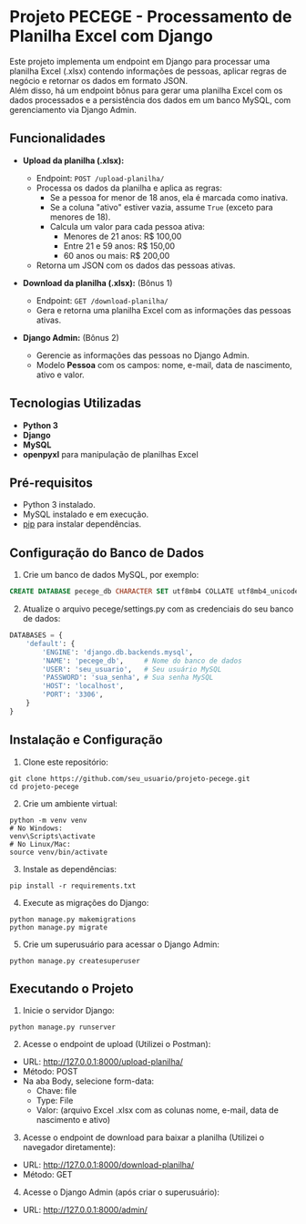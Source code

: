 # Projeto PECEGE - Processamento de Planilha Excel com Django

Este projeto implementa um endpoint em Django para processar uma planilha Excel (.xlsx) contendo informações de pessoas, aplicar regras de negócio e retornar os dados em formato JSON.  
Além disso, há um endpoint bônus para gerar uma planilha Excel com os dados processados e a persistência dos dados em um banco MySQL, com gerenciamento via Django Admin.

## Funcionalidades

- **Upload da planilha (.xlsx):**  
  - Endpoint: `POST /upload-planilha/`
  - Processa os dados da planilha e aplica as regras:
    - Se a pessoa for menor de 18 anos, ela é marcada como inativa.
    - Se a coluna "ativo" estiver vazia, assume `True` (exceto para menores de 18).
    - Calcula um valor para cada pessoa ativa:
      - Menores de 21 anos: R$ 100,00
      - Entre 21 e 59 anos: R$ 150,00
      - 60 anos ou mais: R$ 200,00
  - Retorna um JSON com os dados das pessoas ativas.

- **Download da planilha (.xlsx):** (Bônus 1)
  - Endpoint: `GET /download-planilha/`
  - Gera e retorna uma planilha Excel com as informações das pessoas ativas.

- **Django Admin:** (Bônus 2)
  - Gerencie as informações das pessoas no Django Admin.
  - Modelo **Pessoa** com os campos: nome, e-mail, data de nascimento, ativo e valor.

## Tecnologias Utilizadas

- **Python 3**
- **Django**
- **MySQL**
- **openpyxl** para manipulação de planilhas Excel

## Pré-requisitos

- Python 3 instalado.
- MySQL instalado e em execução.
- [pip](https://pip.pypa.io/en/stable/) para instalar dependências.

## Configuração do Banco de Dados

1. Crie um banco de dados MySQL, por exemplo:

```sql
CREATE DATABASE pecege_db CHARACTER SET utf8mb4 COLLATE utf8mb4_unicode_ci;
```

2. Atualize o arquivo pecege/settings.py com as credenciais do seu banco de dados:

```python
DATABASES = {
    'default': {
        'ENGINE': 'django.db.backends.mysql',
        'NAME': 'pecege_db',     # Nome do banco de dados
        'USER': 'seu_usuario',   # Seu usuário MySQL
        'PASSWORD': 'sua_senha', # Sua senha MySQL
        'HOST': 'localhost',
        'PORT': '3306',
    }
}
```


## Instalação e Configuração

1. Clone este repositório:

```
git clone https://github.com/seu_usuario/projeto-pecege.git
cd projeto-pecege
```

2. Crie um ambiente virtual:

```
python -m venv venv
# No Windows:
venv\Scripts\activate
# No Linux/Mac:
source venv/bin/activate
```

3. Instale as dependências:

```
pip install -r requirements.txt
```

4. Execute as migrações do Django:

```
python manage.py makemigrations
python manage.py migrate
```

5. Crie um superusuário para acessar o Django Admin:

```
python manage.py createsuperuser
```

## Executando o Projeto

1. Inicie o servidor Django:

```
python manage.py runserver
```

2. Acesse o endpoint de upload (Utilizei o Postman):

- URL: http://127.0.0.1:8000/upload-planilha/
- Método: POST
- Na aba Body, selecione form-data:
  - Chave: file
  - Type: File
  - Valor: (arquivo Excel .xlsx com as colunas nome, e-mail, data de nascimento e ativo)

3. Acesse o endpoint de download para baixar a planilha (Utilizei o navegador diretamente):

- URL: http://127.0.0.1:8000/download-planilha/
- Método: GET

4. Acesse o Django Admin (após criar o superusuário):
- URL: http://127.0.0.1:8000/admin/
